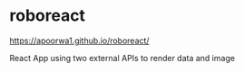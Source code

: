 # roboreact
https://apoorwa1.github.io/roboreact/

React App using two external APIs to render data and image
